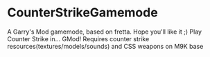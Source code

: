 CounterStrikeGamemode
=====================

A Garry's Mod gamemode, based on fretta. Hope you'll like it ;)
Play Counter Strike in... GMod! Requires counter strike resources(textures/models/sounds) and CSS weapons on M9K base
